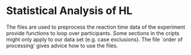 # Statistical Analysis of HL

The files are used to preprocess the reaction time data of the experiment provide functions to loop over participants. 
Some sections in the cripts might only apply to our data set (e.g. case exclusions). 
The file `order of processing' gives advice how to use the files.
